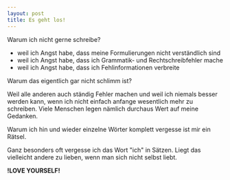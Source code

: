 ```yaml
---
layout: post
title: Es geht los!
---
```


Warum ich nicht gerne schreibe?

- weil ich Angst habe, dass meine Formulierungen nicht verständlich sind
- weil ich Angst habe, dass ich Grammatik- und Rechtschreibfehler mache
- weil ich Angst habe, dass ich Fehlinformationen verbreite

Warum das eigentlich gar nicht schlimm ist?

Weil alle anderen auch ständig Fehler machen und weil ich niemals besser werden
kann, wenn ich nicht einfach anfange wesentlich mehr zu schreiben. Viele Menschen
legen nämlich durchaus Wert auf meine Gedanken.

Warum ich hin und wieder einzelne Wörter komplett vergesse ist mir ein Rätsel.

Ganz besonders oft vergesse ich das Wort "ich" in Sätzen. Liegt das vielleicht
andere zu lieben, wenn man sich nicht selbst liebt.

**!LOVE YOURSELF!**
